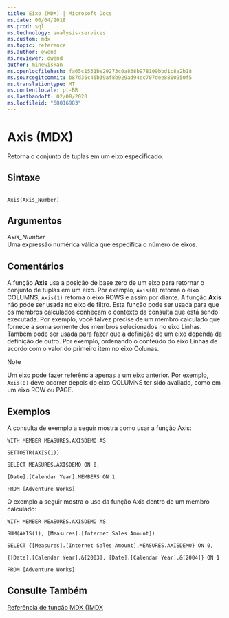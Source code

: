 ```yaml
---
title: Eixo (MDX) | Microsoft Docs
ms.date: 06/04/2018
ms.prod: sql
ms.technology: analysis-services
ms.custom: mdx
ms.topic: reference
ms.author: owend
ms.reviewer: owend
author: minewiskan
ms.openlocfilehash: fa65c1531be29273c0a838b978109bbd1c8a2b18
ms.sourcegitcommit: b87d36c46b39af8b929ad94ec707dee8800950f5
ms.translationtype: MT
ms.contentlocale: pt-BR
ms.lasthandoff: 02/08/2020
ms.locfileid: "68016983"
---
```

# <a name="axis-mdx"></a>Axis (MDX)


  Retorna o conjunto de tuplas em um eixo especificado.  
  
## <a name="syntax"></a>Sintaxe  
  
```  
  
Axis(Axis_Number)  
```  
  
## <a name="arguments"></a>Argumentos  
 *Axis_Number*  
 Uma expressão numérica válida que especifica o número de eixos.  
  
## <a name="remarks"></a>Comentários  
 A função **Axis** usa a posição de base zero de um eixo para retornar o conjunto de tuplas em um eixo. Por exemplo, `Axis(0)` retorna o eixo COLUMNS, `Axis(1)` retorna o eixo ROWS e assim por diante. A função **Axis** não pode ser usada no eixo de filtro. Esta função pode ser usada para que os membros calculados conheçam o contexto da consulta que está sendo executada. Por exemplo, você talvez precise de um membro calculado que fornece a soma somente dos membros selecionados no eixo Linhas. Também pode ser usada para fazer que a definição de um eixo dependa da definição de outro. Por exemplo, ordenando o conteúdo do eixo Linhas de acordo com o valor do primeiro item no eixo Colunas.  
  
> [!NOTE]  
>  Um eixo pode fazer referência apenas a um eixo anterior. Por exemplo, `Axis(0)` deve ocorrer depois do eixo COLUMNS ter sido avaliado, como em um eixo ROW ou PAGE.  
  
## <a name="examples"></a>Exemplos  
 A consulta de exemplo a seguir mostra como usar a função Axis:  
  
 `WITH MEMBER MEASURES.AXISDEMO AS`  
  
 `SETTOSTR(AXIS(1))`  
  
 `SELECT MEASURES.AXISDEMO ON 0,`  
  
 `[Date].[Calendar Year].MEMBERS ON 1`  
  
 `FROM [Adventure Works]`  
  
 O exemplo a seguir mostra o uso da função Axis dentro de um membro calculado:  
  
 `WITH MEMBER MEASURES.AXISDEMO AS`  
  
 `SUM(AXIS(1), [Measures].[Internet Sales Amount])`  
  
 `SELECT {[Measures].[Internet Sales Amount],MEASURES.AXISDEMO} ON 0,`  
  
 `{[Date].[Calendar Year].&[2003], [Date].[Calendar Year].&[2004]} ON 1`  
  
 `FROM [Adventure Works]`  
  
## <a name="see-also"></a>Consulte Também  
 [Referência de função MDX &#40;&#41;MDX](../mdx/mdx-function-reference-mdx.md)  
  
  
